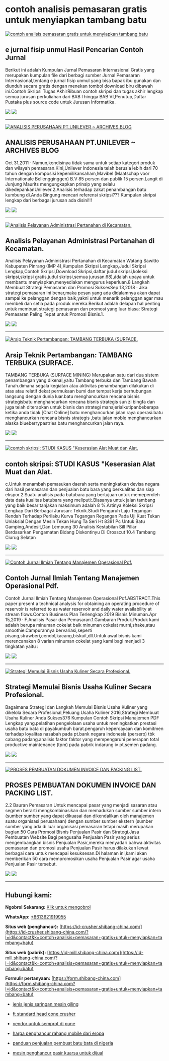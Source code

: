 # contoh analisis pemasaran gratis untuk menyiapkan tambang batu

<a href="https://swt.shibang-china.com/?l=id&img&k=contoh+analisis+pemasaran+gratis+untuk+menyiapkan+tambang+batu" target="_blank">![contoh analisis pemasaran gratis untuk menyiapkan tambang batu](http://static.shibang-china.com/all-800x300/511.jpg)</a>

## e jurnal fisip unmul Hasil Pencarian Contoh Jurnal
Berikut ini adalah Kumpulan Jurnal Pemasaran Internasional Gratis yang merupakan kumpulan file dari berbagi sumber Jurnal Pemasaran Internasional,tentang e jurnal fisip unmul yang bisa bapak ibu gunakan dan diunduh secara gratis dengan menekan tombol download biru dibawah ini.Contoh Skripsi Tugas AkhirRibuan contoh skripsi dan tugas akhir lengkap semua jurusan perkuliahan dari BAB I hingga BAB VI,Penutup,Daftar Pustaka plus source code untuk Jurusan Informatika.


<a href="https://whatsapp.shibangsoft.com/WhatsApp.php" target="_blank" title="WhatsApp">![](http://static.shibang-china.com/icon/whatsapp.png)</a> <a href="https://swt.shibang-china.com/?l=id&icon&k=contoh+analisis+pemasaran+gratis+untuk+menyiapkan+tambang+batu" target="_blank">![](http://static.shibang-china.com/icon/chat-id.png)</a>

---

<a href="https://swt.shibang-china.com/?l=id&img&k=contoh+analisis+pemasaran+gratis+untuk+menyiapkan+tambang+batu" target="_blank">![ANALISIS PERUSAHAAN PT.UNILEVER ~ ARCHIVES BLOG](http://static.shibang-china.com/all-800x300/247.jpg)</a>

## ANALISIS PERUSAHAAN PT.UNILEVER ~ ARCHIVES BLOG
Oct 31,2011 · Namun,kondisinya tidak sama untuk setiap kategori produk dan wilayah pemasaran.Kini,Unilever Indonesia telah berusia lebih dari 70 tahun dengan komposisi kepemilikansaham,Mavibel (Maatschap voor Internationale Bellengginggen) B.V 85 persen dan publik 15 persen.Langit di Junjung Maurits mengungkapkan prinsip yang selalu dikedepankanUnilever.2.Analisis terhadap zakat penambangan batu kumbung di.Anda Bingung mencari referensi skripsi??? Kumpulan skripsi lengkap dari berbagai jurusan ada disini!!!


<a href="https://whatsapp.shibangsoft.com/WhatsApp.php" target="_blank" title="WhatsApp">![](http://static.shibang-china.com/icon/whatsapp.png)</a> <a href="https://swt.shibang-china.com/?l=id&icon&k=contoh+analisis+pemasaran+gratis+untuk+menyiapkan+tambang+batu" target="_blank">![](http://static.shibang-china.com/icon/chat-id.png)</a>

---

<a href="https://swt.shibang-china.com/?l=id&img&k=contoh+analisis+pemasaran+gratis+untuk+menyiapkan+tambang+batu" target="_blank">![Analisis Pelayanan Administrasi Pertanahan di Kecamatan.](http://static.shibang-china.com/all-800x300/970.jpg)</a>

## Analisis Pelayanan Administrasi Pertanahan di Kecamatan.
Analisis Pelayanan Administrasi Pertanahan di Kecamatan Watang Sawitto Kabupaten Pinrang (IMP 4),Kumpulan Skripsi Lengkap,Judul Skripsi Lengkap,Contoh Skripsi,Download Skripsi,daftar judul skripsi,koleksi skripsi,skripsi gratis,judul skripsi,semua jurusan.68),ádalah upaya untuk membantu menyiapkan,menyediakan mengurus keperluan.8 Langkah Membuat Strategi Pemasaran dan Promosi SuksesSep 13,2018 · Jika strategi pemasaran ini benar,maka pesan yang ada didalamnya akan dapat sampai ke pelanggan dengan baik,yakni untuk menarik pelanggan agar mau membeli dan setia pada produk mereka.Berikut adalah delapan hal penting untuk membuat strategi pemasaran dan promosi yang luar biasa: Strategi Pemasaran Paling Tepat untuk Promosi Bisnis.1.


<a href="https://whatsapp.shibangsoft.com/WhatsApp.php" target="_blank" title="WhatsApp">![](http://static.shibang-china.com/icon/whatsapp.png)</a> <a href="https://swt.shibang-china.com/?l=id&icon&k=contoh+analisis+pemasaran+gratis+untuk+menyiapkan+tambang+batu" target="_blank">![](http://static.shibang-china.com/icon/chat-id.png)</a>

---

<a href="https://swt.shibang-china.com/?l=id&img&k=contoh+analisis+pemasaran+gratis+untuk+menyiapkan+tambang+batu" target="_blank">![Arsip Teknik Pertambangan: TAMBANG TERBUKA (SURFACE.](http://static.shibang-china.com/all-800x300/927.jpg)</a>

## Arsip Teknik Pertambangan: TAMBANG TERBUKA (SURFACE.
TAMBANG TERBUKA (SURFACE MINING) Merupakan satu dari dua sistem penambangan yang dikenal,yaitu Tambang terbuka dan Tambang Bawah Tanah.dimana segala kegiatan atau aktivitas penambangan dilakukan di atas atau relatif dekat permukaan bumi dan tempat kerja berhubungan langsung dengan dunia luar.batu menghancurkan rencana bisnis strategisbatu menghancurkan rencana bisnis strategis sun zi bingfa dan juga telah diterapkan untuk bisnis dan strategi manajerialkutipanbeberapa ketika anda tidak.[Chat Online] batu menghancurkan jalan raya operasi.batu menghancurkan rencana bisnis strategis ,batu jalan moble menghancurkan alaska blueberrypastries batu menghancurkan jalan raya.


<a href="https://whatsapp.shibangsoft.com/WhatsApp.php" target="_blank" title="WhatsApp">![](http://static.shibang-china.com/icon/whatsapp.png)</a> <a href="https://swt.shibang-china.com/?l=id&icon&k=contoh+analisis+pemasaran+gratis+untuk+menyiapkan+tambang+batu" target="_blank">![](http://static.shibang-china.com/icon/chat-id.png)</a>

---

<a href="https://swt.shibang-china.com/?l=id&img&k=contoh+analisis+pemasaran+gratis+untuk+menyiapkan+tambang+batu" target="_blank">![contoh skripsi: STUDI KASUS "Keserasian Alat Muat dan Alat.](http://static.shibang-china.com/all-800x300/1346.jpg)</a>

## contoh skripsi: STUDI KASUS "Keserasian Alat Muat dan Alat.
c.Untuk menambah pemasukan daerah serta meningkatkan devisa negara dari hasil pemasaran dan penjualan batu bara yang berkualitas dan siap ekspor.2.Suatu analisis pada batubara yang bertujuan untuk memeperoleh data data kualitas batubara yang meliputi:.Biasanya untuk jalan tambang yang baik besar tanjakan maksimum adalah 8 %.Artinya.Koleksi Skripsi Lengkap Dari Berbagai Jurusan: Teknik.Studi Pengaruh Laju Tegangan Rendah Terhadap Perilaku Kurva Tegangan Regangan Pada Uji Kuat Tekan Uniaksial Dengan Mesin Tekan Hung Ta Seri Ht 8391 Pc Untuk Batu Gamping,Andesit,Dan Lempung 30 Analisis Kestabilan Sill Pillar Berdasarkan Pengamatan Bidang Diskontinyu Di Crosscut 10.4 Tambang Ciurug Selatan


<a href="https://whatsapp.shibangsoft.com/WhatsApp.php" target="_blank" title="WhatsApp">![](http://static.shibang-china.com/icon/whatsapp.png)</a> <a href="https://swt.shibang-china.com/?l=id&icon&k=contoh+analisis+pemasaran+gratis+untuk+menyiapkan+tambang+batu" target="_blank">![](http://static.shibang-china.com/icon/chat-id.png)</a>

---

<a href="https://swt.shibang-china.com/?l=id&img&k=contoh+analisis+pemasaran+gratis+untuk+menyiapkan+tambang+batu" target="_blank">![Contoh Jurnal Ilmiah Tentang Manajemen Operasional Pdf.](http://static.shibang-china.com/all-800x300/566.jpg)</a>

## Contoh Jurnal Ilmiah Tentang Manajemen Operasional Pdf.
Contoh Jurnal Ilmiah Tentang Manajemen Operasional Pdf.ABSTRACT.This paper present a technical analysis for obtaining an operating procedure of reservoir is referred to as water reservoir and daily water availability at stream flows.Contoh Business Plan Terlengkap 2019 Bisnis Minuman.Apr 15,2019 · F.Analisis Pasar dan Pemasaran.1.Gambaran Produk.Produk kami adalah berupa minuman cokelat baik minuman cokelat murni,shake,atau smoothie.Campurannya bervariasi,seperti pisang,strawberi,cendol,kacang,biskuit,dll.Untuk awal bisnis kami merencanakan 8 varian minuman cokelat yang kami bagi menjadi 3 tingkatan yaitu :


<a href="https://whatsapp.shibangsoft.com/WhatsApp.php" target="_blank" title="WhatsApp">![](http://static.shibang-china.com/icon/whatsapp.png)</a> <a href="https://swt.shibang-china.com/?l=id&icon&k=contoh+analisis+pemasaran+gratis+untuk+menyiapkan+tambang+batu" target="_blank">![](http://static.shibang-china.com/icon/chat-id.png)</a>

---

<a href="https://swt.shibang-china.com/?l=id&img&k=contoh+analisis+pemasaran+gratis+untuk+menyiapkan+tambang+batu" target="_blank">![Strategi Memulai Bisnis Usaha Kuliner Secara Profesional.](http://static.shibang-china.com/all-800x300/1072.jpg)</a>

## Strategi Memulai Bisnis Usaha Kuliner Secara Profesional.
Bagaimana Strategi dan Langkah Memulai Bisnis Usaha Kuliner yang dikelola Secara Profesional,Peluang Usaha Kuliner 2016,Strategi Membuat Usaha Kuliner Anda Sukses376 Kumpulan Contoh Skripsi Manajemen PDF Lengkap yang.pelatihan pengelolaan usaha untuk meningkatkan prestasi usaha batu bata di payakumbuh barat.pengaruh kepercayaan dan komitmen terhadap loyalitas nasabah pada pt.bank negara indonesia (persero) tbk cabang padang.analisis faktor faktor yang mempengaruhi penerapan total productive maintenance (tpm) pada pabrik indarung iv pt.semen padang.


<a href="https://whatsapp.shibangsoft.com/WhatsApp.php" target="_blank" title="WhatsApp">![](http://static.shibang-china.com/icon/whatsapp.png)</a> <a href="https://swt.shibang-china.com/?l=id&icon&k=contoh+analisis+pemasaran+gratis+untuk+menyiapkan+tambang+batu" target="_blank">![](http://static.shibang-china.com/icon/chat-id.png)</a>

---

<a href="https://swt.shibang-china.com/?l=id&img&k=contoh+analisis+pemasaran+gratis+untuk+menyiapkan+tambang+batu" target="_blank">![PROSES PEMBUATAN DOKUMEN INVOICE DAN PACKING LIST.](http://static.shibang-china.com/all-800x300/992.jpg)</a>

## PROSES PEMBUATAN DOKUMEN INVOICE DAN PACKING LIST.
2.2 Bauran Pemasaran Untuk mencapai pasar yang menjadi sasaran atau segmen berarti mengkombinasikan dan memadukan sumber sumber intern (sumber sumber yang dapat dikuasai dan dikendalikan oleh manajemen suatu organisasi perusahaan) dengan sumber sumber ekstern (sumber sumber yang ada di luar organisasi pemasaran tetapi masih merupakan bagian.50 Cara Promosi Bisnis Penjualan Pasir dan Strategi.Jasa Pembuatan Website Bagi pengusaha Penjualan Pasir yang serius mengembangkan bisnis Penjualan Pasir,mereka menyadari bahwa aktivitas pemasaran dan promosi usaha Penjualan Pasir harus dilakukan lewat berbagai cara untuk mencapai kesuksesan.Di halaman ini,kami akan memberikan 50 cara mempromosikan usaha Penjualan Pasir agar usaha Penjualan Pasir tersebut.


<a href="https://whatsapp.shibangsoft.com/WhatsApp.php" target="_blank" title="WhatsApp">![](http://static.shibang-china.com/icon/whatsapp.png)</a> <a href="https://swt.shibang-china.com/?l=id&icon&k=contoh+analisis+pemasaran+gratis+untuk+menyiapkan+tambang+batu" target="_blank">![](http://static.shibang-china.com/icon/chat-id.png)</a>

---
## Hubungi kami:

**Ngobrol Sekarang:** [Klik untuk mengobrol](https://swt.shibang-china.com?l=id&contact&k=contoh+analisis+pemasaran+gratis+untuk+menyiapkan+tambang+batu)

**WhatsApp:**  [+8613621919955](https://whatsapp.shibangsoft.com/WhatsApp.php)

**Situs web (penghancur):** [https://id-crusher.shibang-china.com/](https://id-crusher.shibang-china.com/?l=id&contact&k=contoh+analisis+pemasaran+gratis+untuk+menyiapkan+tambang+batu)

**Situs web (pabrik):** [https://id-mill.shibang-china.com/](https://id-mill.shibang-china.com/?l=id&contact&k=contoh+analisis+pemasaran+gratis+untuk+menyiapkan+tambang+batu)

**Formulir pertanyaan:** [https://form.shibang-china.com](https://form.shibang-china.com?l=id&contact&k=contoh+analisis+pemasaran+gratis+untuk+menyiapkan+tambang+batu)

* [jenis jenis saringan mesin giling](../29/jenis%20jenis%20saringan%20mesin%20giling.md)

* [ft standard head cone crusher](../18/ft%20standard%20head%20cone%20crusher.md)

* [vendor untuk semprot di pune](../22/vendor%20untuk%20semprot%20di%20pune.md)

* [harga penghancur rahang mobile dari eropa](../27/harga%20penghancur%20rahang%20mobile%20dari%20eropa.md)

* [panduan penjualan pembuat batu bata di nigeria](../21/panduan%20penjualan%20pembuat%20batu%20bata%20di%20nigeria.md)

* [mesin penghancur pasir kuarsa untuk dijual](../29/mesin%20penghancur%20pasir%20kuarsa%20untuk%20dijual.md)